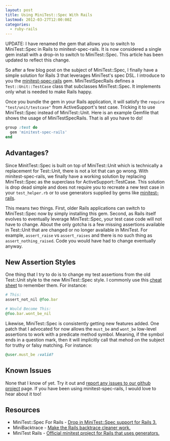 ```yaml
---
layout: post
title: Using MiniTest::Spec With Rails
lastmod: 2012-03-27T12:00:00Z
categories: 
  - ruby-rails
---
```


<aside class="flash_info">
  UPDATE: I have renamed the gem that allows you to switch to MiniTest::Spec in Rails to minitest-spec-rails. 
  It is now considered a single gem install with a drop-in to switch to MiniTest::Spec. This article has been updated to reflect this change.
</aside>

<p>
  So after a few blog post on the subject of MiniTest::Spec, I finally have a simple solution for Rails 3 that leverages MiniTest's spec DSL. I introduce to you the <a href="http://github.com/metaskills/minitest-spec-rails">minitest-spec-rails</a> gem. MiniTestSpecRails defines a <code>Test::Unit::TestCase</code> class that subclasses MiniTest::Spec. It implements only what is needed to make Rails happy.
</p>

<p>
  Once you bundle the gem in your Rails application, it will satisfy the <code>require "test/unit/testcase"</code> from ActiveSupport's test case. Tricking it to use MiniTest::Spec instead of MiniTest::Unit. Here is an example Gemfile that shows the usage of MiniTestSpecRails. That is all you have to do!
</p>

~~~ruby
group :test do
  gem 'minitest-spec-rails'
end
~~~


<h2>Advantages?</h2>

<p>
  Since MinitTest::Spec is built on top of MiniTest::Unit which is technically a replacement for Test::Unit, there is not a lot that can go wrong. With minitest-spec-rails, we finally have a working solution by replacing MiniTest::Spec as the superclass for ActiveSupport::TestCase. This solution is drop dead simple and does not require you to recreate a new test case in your <code>test_helper.rb</code> or to use generators supplied by gems like <a href="https://github.com/blowmage/minitest-rails">minitest-rails</a>.
</p>
  
<p>
  This means two things. First, older Rails applications can switch to MiniTest::Spec now by simply installing this gem. Second, as Rails itself evolves to eventually leverage MiniTest::Spec, your test case code will not have to change. About the only gotcha is a few missing assertions available in Test::Unit that are changed or no longer available in MiniTest. For example, <code>assert_raise</code> vs <code>assert_raises</code> and there is no such thing as <code>assert_nothing_raised</code>. Code you would have had to change eventually anyway.
</p>


<h2>New Assertion Styles</h2>

<p>
  One thing that I try to do is to change my test assertions from the old Test::Unit style to the new MiniTest::Spec style. I commonly use this <a href="http://cheat.errtheblog.com/s/minitest/1">cheat sheet</a> to remember them. For instance:
</p>

~~~ruby
# This:
assert_not_nil @foo.bar

# Would Become This:
@foo.bar.wont_be_nil
~~~

<p>
  Likewise, MiniTest::Spec is consistently getting new features added. One patch that I advocated for now allows the <code>must_be</code> and <code>wont_be</code> low-level assertions to work with a predicate method symbol. Meaning, if the symbol ends in a question mark, then it will implicitly call that mehod on the subject for truthy or falsy matching. For instance:
</p>

~~~ruby
@user.must_be :valid?
~~~


<h2>Known Issues</h2>

<p>
  None that I know of yet. Try it out and <a href="http://github.com/metaskills/minitest-spec-rails/issues">report any issues to our github project</a> page. If you have been using minitest-spec-rails, I would love to hear about it too!
</p>


<h2>Resources</h2>

<ul>
  <li>MiniTest::Spec For Rails - <a href="http://github.com/metaskills/minitest-spec-rails">Drop in MiniTest::Spec support for Rails 3.</a></li>
  <li>MiniBacktrace - <a href="/2011/03/22/mini-backtrace-for-minitest-and-rails/">Make the Rails backtrace cleaner work.</a></li>
  <li>MiniTest Rails - <a href="http://github.com/blowmage/minitest-rails">Official minitest project for Rails that uses generators.</a></li>
</ul>


